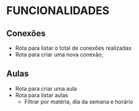 # FUNCIONALIDADES

## Conexões

- Rota para listar o total de conexões realizadas
- Rota para criar uma nova conexão;

## Aulas

- Rota para criar uma aula
- Rota para listar aulas
    - Filtrar por matéria, dia da semana e horário